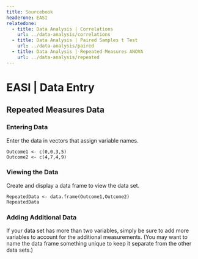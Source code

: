 ```yaml
---
title: Sourcebook
headerone: EASI
relatedone:
  - title: Data Analysis | Correlations
    url: ../data-analysis/correlations
  - title: Data Analysis | Paired Samples t Test
    url: ../data-analysis/paired
  - title: Data Analysis | Repeated Measures ANOVA
    url: ../data-analysis/repeated
---
```


# EASI | Data Entry

## Repeated Measures Data

### Entering Data

Enter the data in vectors that assign variable names.

```{r}
Outcome1 <- c(0,0,3,5)
Outcome2 <- c(4,7,4,9)
```

### Viewing the Data

Create and display a data frame to view the data set.

```{r}
RepeatedData <- data.frame(Outcome1,Outcome2)
RepeatedData
```

### Adding Additional Data

If your data set has more than two variables, simply be sure to add more variables to account for the additional measurements. (You may want to name the data frame something unique to keep it separate from the other data sets.)
